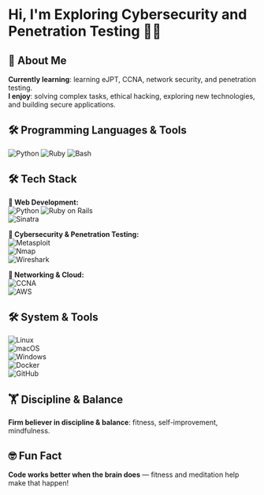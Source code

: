 # Hi, I'm Exploring Cybersecurity and Penetration Testing 🏴‍☠️

## 🚀 About Me
**Currently learning**: learning eJPT, CCNA, network security, and penetration testing.  
**I enjoy**: solving complex tasks, ethical hacking, exploring new technologies, and building secure applications.

## 🛠 Programming Languages & Tools
![Python](https://img.shields.io/badge/-Python-3776AB?logo=python&logoColor=white)
![Ruby](https://img.shields.io/badge/-Ruby-CC342D?logo=ruby&logoColor=white)
![Bash](https://img.shields.io/badge/-Bash-4EAA25?logo=gnu-bash&logoColor=white)

## 🛠 Tech Stack

**🔹 Web Development:**  
![Python](https://img.shields.io/badge/Python-3776AB?logo=python&logoColor=fff)
![Ruby on Rails](https://img.shields.io/badge/-Ruby_on_Rails-CC0000?logo=ruby-on-rails&logoColor=white)  
![Sinatra](https://img.shields.io/badge/-Sinatra-FF4F00?logo=sinatra&logoColor=white)

**🔹 Cybersecurity & Penetration Testing:**  
![Metasploit](https://img.shields.io/badge/-Metasploit-8A2BE2?logo=metasploit&logoColor=white)  
![Nmap](https://img.shields.io/badge/-Nmap-4682B4?logo=nmap&logoColor=white)  
![Wireshark](https://img.shields.io/badge/-Wireshark-1679A7?logo=wireshark&logoColor=white)

**🔹 Networking & Cloud:**  
![CCNA](https://img.shields.io/badge/-CCNA-1F75FE?logo=cisco&logoColor=white)  
![AWS](https://img.shields.io/badge/-AWS-FF9900?logo=amazonaws&logoColor=white)

## 🛠 System & Tools
![Linux](https://img.shields.io/badge/-Linux-FCC624?logo=linux&logoColor=black)  
![macOS](https://img.shields.io/badge/-macOS-000000?logo=apple&logoColor=white)  
![Windows](https://img.shields.io/badge/-Windows-0078D6?logo=windows&logoColor=white)  
![Docker](https://img.shields.io/badge/-Docker-2496ED?logo=docker&logoColor=white)  
![GitHub](https://img.shields.io/badge/-GitHub-181717?logo=github&logoColor=white)

## 🏋️ Discipline & Balance
**Firm believer in discipline & balance**: fitness, self-improvement, mindfulness.

## 🤓 Fun Fact
**Code works better when the brain does** — fitness and meditation help make that happen!
